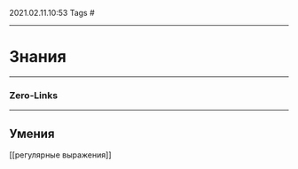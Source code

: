 2021.02.11.10:53
Tags #

---
# Знания

---
### Zero-Links

---
## Умения

[[регулярные выражения]]

